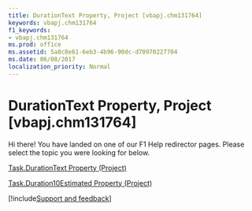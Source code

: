 ```yaml
---
title: DurationText Property, Project [vbapj.chm131764]
keywords: vbapj.chm131764
f1_keywords:
- vbapj.chm131764
ms.prod: office
ms.assetid: 5a8c8e61-6eb3-4b96-90dc-d70970227704
ms.date: 06/08/2017
localization_priority: Normal
---
```



# DurationText Property, Project [vbapj.chm131764]

Hi there! You have landed on one of our F1 Help redirector pages. Please select the topic you were looking for below.

[Task.DurationText Property (Project)](https://msdn.microsoft.com/library/4b0bbf0c-13fa-fcab-9940-b3471eb3509b%28Office.15%29.aspx)

[Task.Duration10Estimated Property (Project)](https://msdn.microsoft.com/library/e6c0dad7-8766-5549-db8c-c14a18e2130e%28Office.15%29.aspx)

[!include[Support and feedback](~/includes/feedback-boilerplate.md)]